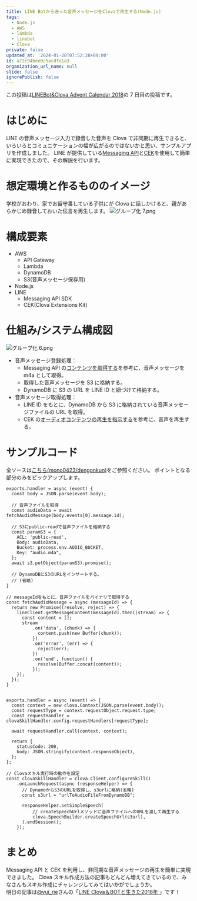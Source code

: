 ```yaml
---
title: LINE Botから送った音声メッセージをClovaで再生する(Node.js)
tags:
  - Node.js
  - AWS
  - lambda
  - linebot
  - Clova
private: false
updated_at: '2024-01-28T07:52:28+09:00'
id: a72c94bee0c5acdfe1a3
organization_url_name: null
slide: false
ignorePublish: false
---
```

この投稿は[LINEBot&Clova Advent Calendar 2018](https://qiita.com/advent-calendar/2018/linebot)の 7 日目の投稿です。

# はじめに
LINE の音声メッセージ入力で録音した音声を Clova で非同期に再生できると、
いろいろとコミュニケーションの幅が広がるのではないかと思い、サンプルアプリを作成しました。
LINE が提供している[Messaging API](https://developers.line.biz/ja/docs/messaging-api/)と[CEK](https://clova-developers.line.biz/guide/)を使用して簡単に実現できたので、その解説を行います。


# 想定環境と作るもののイメージ
学校がおわり、家でお留守番している子供にが Clova に話しかけると、親があらかじめ録音しておいた伝言を再生します。
![グループ化 7.png](https://qiita-image-store.s3.amazonaws.com/0/90087/84f6101d-444a-14b4-2ed7-08b726feae0c.png)

# 構成要素
- AWS
    - API Gateway
    - Lambda
    - DynamoDB
    - S3(音声メッセージ保存用)
- Node.js
- LINE
    - Messaging API SDK
    - CEK(Clova Extensions Kit)

# 仕組み/システム構成図
![グループ化 6.png](https://qiita-image-store.s3.amazonaws.com/0/90087/3c15a56d-4b8a-c4e4-4a30-4c606ff3a9e2.png)

- 音声メッセージ登録処理：
    - Messaging API の[コンテンツを取得する](https://developers.line.biz/ja/reference/messaging-api/#anchor-fcc6cd7ad966ea05230c564c2be362df80c0739d)を参考に、音声メッセージを m4a として取得。
    - 取得した音声メッセージを S3 に格納する。
    - DynamoDB に S3 の URL を LINE ID と紐づけて格納する。
- 音声メッセージ取得処理：
    - LINE ID をもとに、DynamoDB から S3 に格納されている音声メッセージファイルの URL を取得。
    - CEK の[オーディオコンテンツの再生を指示する](https://clova-developers.line.biz/guide/CEK/Guides/Build_Custom_Extension.md#DirectClientToPlayAudio)を参考に、音声を再生する。

 
# サンプルコード

全ソースは[こちら(mono0423/dengonkun)](https://github.com/mono0423/dengonkun)をご参照ください。
ポイントとなる部分のみをピックアップします。

``` JavaScript:LINEBot_音声ファイル取得部分
exports.handler = async (event) {
  const body = JSON.parse(event.body);

  // 音声ファイルを取得
  const audioData = await fetchAudioMessage(body.events[0].message.id);

  // S3にpublic-readで音声ファイルを格納する
  const paramS3 = {
    ACL: 'public-read',
    Body: audioData,
    Bucket: process.env.AUDIO_BUCKET,
    Key: "audio.m4a",
  };
  await s3.putObject(paramS3).promise(); 

  // DynamoDBにS3のURLをインサートする。
  // (省略)
}

// messageIdをもとに、音声ファイルをバイナリで取得する
const fetchAudioMessage = async (messageId) => {
  return new Promise((resolve, reject) => {
    lineClient.getMessageContent(messageId).then((stream) => {
      const content = [];
      stream
          .on('data', (chunk) => {
            content.push(new Buffer(chunk));
          })
          .on('error', (err) => {
            reject(err);
          })
          .on('end', function() {
            resolve(Buffer.concat(content));
          });
    });
  });
}


```


``` JavaScript:ClovaSkill側ソース
exports.handler = async (event) => {
  const context = new clova.Context(JSON.parse(event.body));
  const requestType = context.requestObject.request.type;
  const requestHandler = clovaSkillHandler.config.requestHandlers[requestType];

  await requestHandler.call(context, context);

  return {
    statusCode: 200,
    body: JSON.stringify(context.responseObject),
  };
};

// Clovaスキル実行時の動作を設定
const clovaSkillHandler = clova.Client.configureSkill()
    .onLaunchRequest(async (responseHelper) => {
      // DynamoからS3のURLを取得し、s3urlに格納(省略)
      const s3url = "urlToAudioFileFromDynamoDB";

      responseHelper.setSimpleSpeech(
          // createSpeechUrlメソッドに音声ファイルへのURLを渡して再生する
          clova.SpeechBuilder.createSpeechUrl(s3url),
      ).endSession();
    });
```

# まとめ
Messaging API と CEK を利用し、非同期な音声メッセージの再生を簡単に実現できました。
Clova スキル作成方法の記事もどんどん増えてきているので、みなさんもスキル作成にチャレンジしてみてはいかがでしょうか。  
明日の記事は[@vui_rie](https://qiita.com/vui_rie)さんの「[LINE Clova＆BOTと生きた2018年
](https://note.mu/r9i9e/n/n5adc171a0bac)」です！
